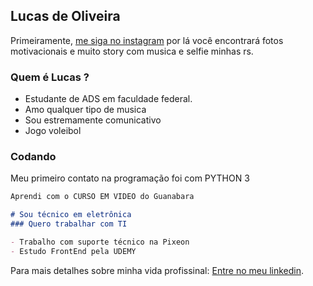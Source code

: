 ## Lucas de Oliveira

Primeiramente, [me siga no instagram](https://www.instagram.com/oliveira_olucas/) por lá você encontrará fotos motivacionais e muito story com musica e selfie minhas rs. 

### Quem é Lucas ? 

- Estudante de ADS em faculdade federal.
- Amo qualquer tipo de musica 
- Sou estremamente comunicativo
- Jogo voleibol


### Codando

Meu primeiro contato na programação foi com PYTHON 3 

```markdown
Aprendi com o CURSO EM VIDEO do Guanabara

# Sou técnico em eletrônica
### Quero trabalhar com TI

- Trabalho com suporte técnico na Pixeon
- Estudo FrontEnd pela UDEMY


```

Para mais detalhes sobre minha vida profissinal:  [Entre no meu linkedin](https://www.linkedin.com/in/oliveiraolucas).

